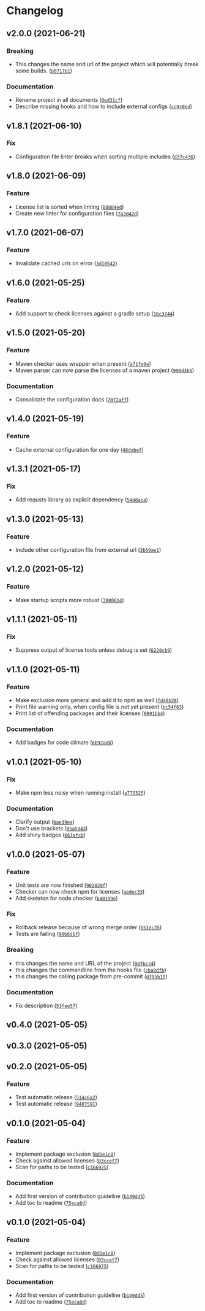 # Changelog

<!--next-version-placeholder-->

## v2.0.0 (2021-06-21)
### Breaking
* This changes the name and url of the project which will potentially break some builds.  ([`b0717b1`](https://github.com/kontrolilo/kontrolilo/commit/b0717b1a9beee75a81f4b27608d74547d8a606d0))

### Documentation
* Rename project in all documents ([`0ed31cf`](https://github.com/kontrolilo/kontrolilo/commit/0ed31cf4afed945b416d8edd05e2cc41ca776be6))
* Describe missing hooks and how to include external configs ([`cc0c0ed`](https://github.com/kontrolilo/kontrolilo/commit/cc0c0ed1de610a42fdff8e519a51839b4aee1ef9))

## v1.8.1 (2021-06-10)
### Fix
* Configuration file linter breaks when sorting multiple includes ([`d37c436`](https://github.com/nbyl/pre-commit-license-checks/commit/d37c43628d9e37ac9663cb05069332e80d034e70))

## v1.8.0 (2021-06-09)
### Feature
* License list is sorted when linting ([`80884ed`](https://github.com/nbyl/pre-commit-license-checks/commit/80884ed2933752ded16ae8808dfccdbfb69051fe))
* Create new linter for configuration files ([`7a3d42d`](https://github.com/nbyl/pre-commit-license-checks/commit/7a3d42d0c151545d8d8675f0c3ae4019ed88d080))

## v1.7.0 (2021-06-07)
### Feature
* Invalidate cached urls on error ([`3d10542`](https://github.com/nbyl/pre-commit-license-checks/commit/3d1054297fecb53781683d4e786ded9e308b713c))

## v1.6.0 (2021-05-25)
### Feature
* Add support to check licenses against a gradle setup ([`16c3744`](https://github.com/nbyl/pre-commit-license-checks/commit/16c374403e6087cfffecddbe0ee370ba0ecf02e0))

## v1.5.0 (2021-05-20)
### Feature
* Maven checker uses wrapper when present ([`a71fe9e`](https://github.com/nbyl/pre-commit-license-checks/commit/a71fe9e6d7428c64dfce10fd6f95ce36235f9357))
* Maven parser can now parse the licenses of a maven project ([`996d3b5`](https://github.com/nbyl/pre-commit-license-checks/commit/996d3b5d12db1b806feeb0300f615d775f62f8c2))

### Documentation
* Consolidate the configuration docs ([`7072aff`](https://github.com/nbyl/pre-commit-license-checks/commit/7072aff47e0e3fb236b21a7685ba4e8ccfe838e7))

## v1.4.0 (2021-05-19)
### Feature
* Cache external configuration for one day ([`48dabef`](https://github.com/nbyl/pre-commit-license-checks/commit/48dabefb8b9f1045dbc7ddc3a8206ac16007983b))

## v1.3.1 (2021-05-17)
### Fix
* Add requsts library as explicit dependency ([`54ddaca`](https://github.com/nbyl/pre-commit-license-checks/commit/54ddaca4bf56a1bab619b3f6af9c62af87cd2a58))

## v1.3.0 (2021-05-13)
### Feature
* Include other configuration file from external url ([`3b59ae1`](https://github.com/nbyl/pre-commit-license-checks/commit/3b59ae16e4c9410c87248b3b86ed0ae5cab25674))

## v1.2.0 (2021-05-12)
### Feature
* Make startup scripts more robust ([`39806b4`](https://github.com/nbyl/pre-commit-license-checks/commit/39806b4df67ac48da9d83795148ee2142111d7c2))

## v1.1.1 (2021-05-11)
### Fix
* Suppress output of license tools unless debug is set ([`6220cb9`](https://github.com/nbyl/pre-commit-license-checks/commit/6220cb9cea4c957a92a7d04475a1386b6d7ee0a7))

## v1.1.0 (2021-05-11)
### Feature
* Make exclusion more general and add it to npm as well ([`fd48b28`](https://github.com/nbyl/pre-commit-license-checks/commit/fd48b28badbbcb10524e36506dd17cce818ad171))
* Print file warning only, when config file is not yet present ([`bc54f63`](https://github.com/nbyl/pre-commit-license-checks/commit/bc54f630571296b27ce6dbb1961f674c53ede600))
* Print list of offending packages and their licenses ([`0891bb4`](https://github.com/nbyl/pre-commit-license-checks/commit/0891bb48dc9ef9f3ca85d4fc88466d2f7a59db72))

### Documentation
* Add badges for code climate ([`6b92adb`](https://github.com/nbyl/pre-commit-license-checks/commit/6b92adb9ae43c11889f60f32d2bce389c76283a9))

## v1.0.1 (2021-05-10)
### Fix
* Make npm less noisy when running install ([`a775325`](https://github.com/nbyl/pre-commit-license-checks/commit/a775325c591c14712644de73cadd79a63bac1887))

### Documentation
* Clarify output ([`6ae39ea`](https://github.com/nbyl/pre-commit-license-checks/commit/6ae39ead5b585522d50ab6534675316fb2e19317))
* Don't use brackets ([`05a5343`](https://github.com/nbyl/pre-commit-license-checks/commit/05a5343713e62b4db9808df351960f788d939f48))
* Add shiny badges ([`663afcb`](https://github.com/nbyl/pre-commit-license-checks/commit/663afcb50377785abacf0cb66312393e82bdf6b9))

## v1.0.0 (2021-05-07)
### Feature
* Unit tests are now finished ([`902820f`](https://github.com/nbyl/pre-commit-license-checks/commit/902820f792d68ac532f38f34ab074df7796c42ba))
* Checker can now check npm for licenses ([`aedec33`](https://github.com/nbyl/pre-commit-license-checks/commit/aedec33aea8c5c5dfa6390b5777e7f08c4feb715))
* Add skeleton for node checker ([`640199e`](https://github.com/nbyl/pre-commit-license-checks/commit/640199e2277be1eaf2b57c9a8642f918656ee7a9))

### Fix
* Rollback release because of wrong merge order ([`651dc35`](https://github.com/nbyl/pre-commit-license-checks/commit/651dc35af0ae2e227ca1b4fe89286aa076c72ced))
* Tests are failing ([`90b6d1f`](https://github.com/nbyl/pre-commit-license-checks/commit/90b6d1f3549f4f13d7ca705c4bec98cd6f101182))

### Breaking
* this changes the name and URL of the project  ([`08fbc74`](https://github.com/nbyl/pre-commit-license-checks/commit/08fbc74490549cea939d67f76cdab4d6f836c54a))
* this changes the commandline from the hooks file  ([`cba9dfb`](https://github.com/nbyl/pre-commit-license-checks/commit/cba9dfb5d33c77f4e66c28e7090265d0a6c0a0f5))
* this changes the calling package from pre-commit  ([`df95b1f`](https://github.com/nbyl/pre-commit-license-checks/commit/df95b1f3dc76439fe4f294b9b00ed3555fae17bc))

### Documentation
* Fix description ([`53fee57`](https://github.com/nbyl/pre-commit-license-checks/commit/53fee575f66a79ef58ead418fb095b8d9eb32012))

## v0.4.0 (2021-05-05)


## v0.3.0 (2021-05-05)


## v0.2.0 (2021-05-05)
### Feature
* Test automatic release ([`514c6a2`](https://github.com/nbyl/pre-commit-license-checks/commit/514c6a2eae7300c7f5bcc9f32d488ccc5c5412ed))
* Test automatic release ([`9407591`](https://github.com/nbyl/pre-commit-license-checks/commit/94075914bc2262ac9b10b697a2a98a0fb667bc30))

## v0.1.0 (2021-05-04)
### Feature
* Implement package exclusion ([`8d1e1c8`](https://github.com/nbyl/pre-commit-license-checks/commit/8d1e1c86346ceda5a218c455c09fb671fdb1e2aa))
* Check against allowed licenses ([`03ccef7`](https://github.com/nbyl/pre-commit-license-checks/commit/03ccef787f1760da6b516f8c47fa72dae378a596))
* Scan for paths to be tested ([`c166975`](https://github.com/nbyl/pre-commit-license-checks/commit/c166975eb6276bd7a2c1f21a0bf2c68c806d0e9b))

### Documentation
* Add first version of contribution guideline ([`b149dd5`](https://github.com/nbyl/pre-commit-license-checks/commit/b149dd5be2f30f5b84b9895b4b4248aebd1fc5e2))
* Add toc to readme ([`75eca8d`](https://github.com/nbyl/pre-commit-license-checks/commit/75eca8dae8fd1a69c2567f3dcf0e85485b176aa9))

## v0.1.0 (2021-05-04)
### Feature
* Implement package exclusion ([`8d1e1c8`](https://github.com/nbyl/pre-commit-license-checks/commit/8d1e1c86346ceda5a218c455c09fb671fdb1e2aa))
* Check against allowed licenses ([`03ccef7`](https://github.com/nbyl/pre-commit-license-checks/commit/03ccef787f1760da6b516f8c47fa72dae378a596))
* Scan for paths to be tested ([`c166975`](https://github.com/nbyl/pre-commit-license-checks/commit/c166975eb6276bd7a2c1f21a0bf2c68c806d0e9b))

### Documentation
* Add first version of contribution guideline ([`b149dd5`](https://github.com/nbyl/pre-commit-license-checks/commit/b149dd5be2f30f5b84b9895b4b4248aebd1fc5e2))
* Add toc to readme ([`75eca8d`](https://github.com/nbyl/pre-commit-license-checks/commit/75eca8dae8fd1a69c2567f3dcf0e85485b176aa9))
